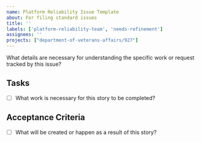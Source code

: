 ```yaml
---
name: Platform Reliability Issue Template
about: For filing standard issues
title: ''
labels: ['platform-reliability-team', 'needs-refinement']
assignees: ''
projects: ["department-of-veterans-affairs/927"]
---
```

What details are necessary for understanding the specific work or request tracked by this issue?

## Tasks
- [ ] What work is necessary for this story to be completed?

## Acceptance Criteria
- [ ] What will be created or happen as a result of this story?
